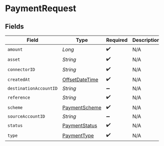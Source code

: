 # PaymentRequest


## Fields

| Field                                                                                     | Type                                                                                      | Required                                                                                  | Description                                                                               | Example                                                                                   |
| ----------------------------------------------------------------------------------------- | ----------------------------------------------------------------------------------------- | ----------------------------------------------------------------------------------------- | ----------------------------------------------------------------------------------------- | ----------------------------------------------------------------------------------------- |
| `amount`                                                                                  | *Long*                                                                                    | :heavy_check_mark:                                                                        | N/A                                                                                       | 100                                                                                       |
| `asset`                                                                                   | *String*                                                                                  | :heavy_check_mark:                                                                        | N/A                                                                                       | USD                                                                                       |
| `connectorID`                                                                             | *String*                                                                                  | :heavy_check_mark:                                                                        | N/A                                                                                       |                                                                                           |
| `createdAt`                                                                               | [OffsetDateTime](https://docs.oracle.com/javase/8/docs/api/java/time/OffsetDateTime.html) | :heavy_check_mark:                                                                        | N/A                                                                                       |                                                                                           |
| `destinationAccountID`                                                                    | *String*                                                                                  | :heavy_minus_sign:                                                                        | N/A                                                                                       |                                                                                           |
| `reference`                                                                               | *String*                                                                                  | :heavy_check_mark:                                                                        | N/A                                                                                       |                                                                                           |
| `scheme`                                                                                  | [PaymentScheme](../../models/shared/PaymentScheme.md)                                     | :heavy_check_mark:                                                                        | N/A                                                                                       |                                                                                           |
| `sourceAccountID`                                                                         | *String*                                                                                  | :heavy_minus_sign:                                                                        | N/A                                                                                       |                                                                                           |
| `status`                                                                                  | [PaymentStatus](../../models/shared/PaymentStatus.md)                                     | :heavy_check_mark:                                                                        | N/A                                                                                       |                                                                                           |
| `type`                                                                                    | [PaymentType](../../models/shared/PaymentType.md)                                         | :heavy_check_mark:                                                                        | N/A                                                                                       |                                                                                           |